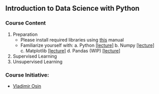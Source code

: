 ## Introduction to Data Science with Python 



### Course Content
1. Preparation
   - Please install required libraries using [this](Resources/installation.md) manual
   - Familiarize yourself with:
      a. Python     [[lecture]](Notebooks/intro_to_python.ipynb) 
      b. Numpy      [[lecture]](Notebooks/intro_to_numpy.ipynb)  
      c. Matplotlib [[lecture]](Notebooks/intro_to_matplotlib.ipynb) 
      d. Pandas (WIP)    [[lecture]](Notebooks/intro_to_pandas.ipynb)
2. Supervised Learning 
3. Unsupervised Learning 
   
### Course Initiative: 

* [Vladimir Osin](https://www.linkedin.com/in/vosin/) 



